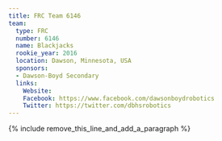 ```yaml
---
title: FRC Team 6146
team:
  type: FRC
  number: 6146
  name: Blackjacks
  rookie_year: 2016
  location: Dawson, Minnesota, USA
  sponsors:
  - Dawson-Boyd Secondary
  links:
    Website:
    Facebook: https://www.facebook.com/dawsonboydrobotics
    Twitter: https://twitter.com/dbhsrobotics
---
```


{% include remove_this_line_and_add_a_paragraph %}